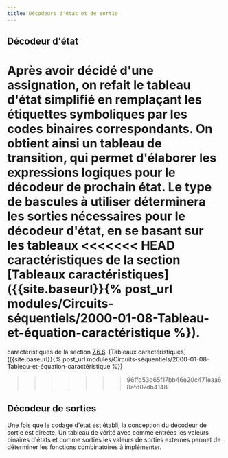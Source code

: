 ```yaml
---
title: Décodeurs d'état et de sortie
---
```


## Décodeur d'état

Après avoir décidé d'une assignation, on refait le tableau d'état
simplifié en remplaçant les étiquettes symboliques par les codes
binaires correspondants. On obtient ainsi un **tableau de transition**,
qui permet d'élaborer les expressions logiques pour le décodeur de
prochain état. Le type de bascules à utiliser déterminera les sorties
nécessaires pour le décodeur d'état, en se basant sur les tableaux
<<<<<<< HEAD
caractéristiques de la section [Tableaux caractéristiques]({{site.baseurl}}{% post_url modules/Circuits-séquentiels/2000-01-08-Tableau-et-équation-caractéristique %}).
=======
caractéristiques de la section [7.6.6](#org928c36c). [Tableaux caractéristiques]({{site.baseurl}}{% post_url modules/Circuits-séquentiels/2000-01-08-Tableau-et-équation-caractéristique %})
>>>>>>> 96ffd53d65f17bb46e20c471eaa68afd07db4148


## Décodeur de sorties

Une fois que le codage d'état est établi, la conception du décodeur de
sortie est directe. Un tableau de vérité avec comme entrées les
valeurs binaires d'états et comme sorties les valeurs de sorties
externes permet de déterminer les fonctions combinatoires à
implémenter.

